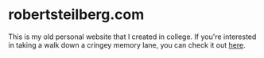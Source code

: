 # robertsteilberg.com

This is my old personal website that I created in college. If you're interested in taking a walk down a cringey memory lane, you can check it out [here](https://robertsteilberg.github.io).
